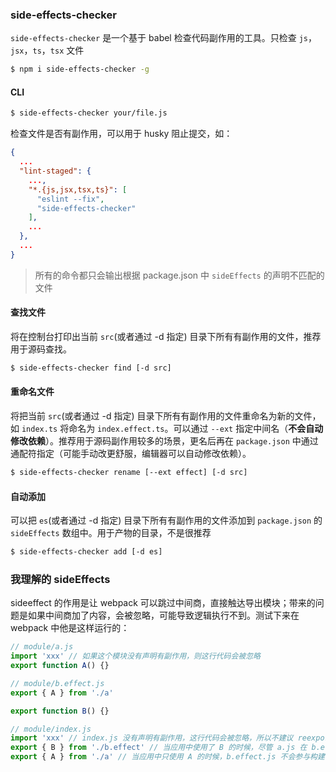 ### side-effects-checker
`side-effects-checker` 是一个基于 babel 检查代码副作用的工具。只检查 `js`，`jsx`，`ts`，`tsx` 文件

```sh
$ npm i side-effects-checker -g
```

#### CLI
```sh
$ side-effects-checker your/file.js
```
检查文件是否有副作用，可以用于 husky 阻止提交，如：
```json
{
  ...
  "lint-staged": {
    ...,
    "*.{js,jsx,tsx,ts}": [
      "eslint --fix",
      "side-effects-checker"
    ],
    ...
  },
  ...
}
```
> 所有的命令都只会输出根据 package.json 中 `sideEffects` 的声明不匹配的文件

#### 查找文件
将在控制台打印出当前 `src`(或者通过 -d 指定) 目录下所有有副作用的文件，推荐用于源码查找。

```sh
$ side-effects-checker find [-d src]
```

#### 重命名文件
将把当前 `src`(或者通过 -d 指定) 目录下所有有副作用的文件重命名为新的文件，如 `index.ts` 将命名为 `index.effect.ts`。可以通过 `--ext` 指定中间名（**不会自动修改依赖**）。推荐用于源码副作用较多的场景，更名后再在 `package.json` 中通过通配符指定（可能手动改更舒服，编辑器可以自动修改依赖）。

```sh
$ side-effects-checker rename [--ext effect] [-d src]
```

#### 自动添加
可以把 `es`(或者通过 -d 指定) 目录下所有有副作用的文件添加到 `package.json` 的 `sideEffects` 数组中。用于产物的目录，不是很推荐
```sh
$ side-effects-checker add [-d es]
```

### 我理解的 sideEffects
sideeffect 的作用是让 webpack 可以跳过中间商，直接触达导出模块；带来的问题是如果中间商加了内容，会被忽略，可能导致逻辑执行不到。测试下来在 webpack 中他是这样运行的：

```ts
// module/a.js
import 'xxx' // 如果这个模块没有声明有副作用，则这行代码会被忽略
export function A() {}

// module/b.effect.js
export { A } from './a'

export function B() {}

// module/index.js
import 'xxx' // index.js 没有声明有副作用，这行代码会被忽略，所以不建议 reexport 和这样的写法在一个模块出现
export { B } from './b.effect' // 当应用中使用了 B 的时候，尽管 a.js 在 b.effect.js 没有使用，也会参与构建（默认情况下 webpack 认为所有的 NPM 包都有副作用，所以所有文件都参与构建）
export { A } from './a' // 当应用中只使用 A 的时候，b.effect.js 不会参与构建
```
